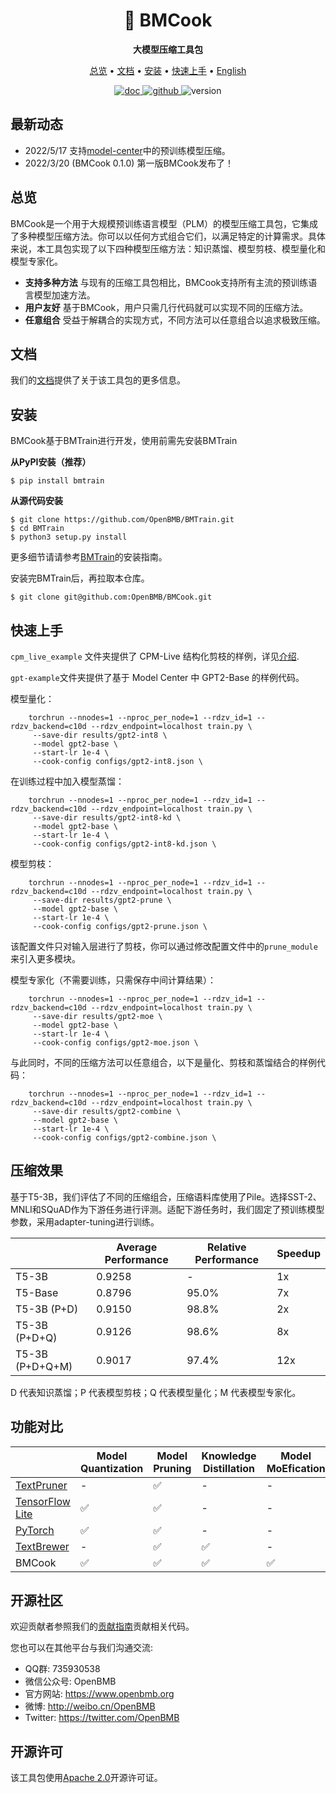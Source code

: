 <div align="center">

<h1>🍳 BMCook</h1>

**大模型压缩工具包**

</div>

<p align="center">
  <a href="#overview">总览</a> • <a href="#documentation">文档</a> • <a href="#install">安装</a> • <a href="#quick-start">快速上手</a> • <a href="./README.md" target="_blank">English</a>
<br>
</p>

<p align="center">
	<a href='https://bmcook.readthedocs.io/en/main/'>
	    <img src='https://readthedocs.org/projects/bmcook/badge/?version=main' alt='doc' />
	</a>
	<a href="https://github.com/OpenBMB/BMCook/blob/main/LICENSE">
	    <img alt="github" src="https://img.shields.io/github/license/OpenBMB/BMCook">
	</a>
	<a>
		 <img alt="version" src="https://img.shields.io/badge/version-0.1.0-blue">
	</a>
</p>   

## 最新动态

- 2022/5/17 支持[model-center](https://github.com/OpenBMB/ModelCenter)中的预训练模型压缩。
- 2022/3/20 (BMCook 0.1.0) 第一版BMCook发布了！

<div id="overview"></div>

## 总览

BMCook是一个用于大规模预训练语言模型（PLM）的模型压缩工具包，它集成了多种模型压缩方法。你可以以任何方式组合它们，以满足特定的计算需求。具体来说，本工具包实现了以下四种模型压缩方法：知识蒸馏、模型剪枝、模型量化和模型专家化。

- **支持多种方法** 与现有的压缩工具包相比，BMCook支持所有主流的预训练语言模型加速方法。
- **用户友好** 基于BMCook，用户只需几行代码就可以实现不同的压缩方法。
- **任意组合** 受益于解耦合的实现方式，不同方法可以任意组合以追求极致压缩。

<div id="documentation"></div>

## 文档
我们的[文档](https://bmcook.readthedocs.io/en/main/)提供了关于该工具包的更多信息。

<div id="install"></div>

## 安装

BMCook基于BMTrain进行开发，使用前需先安装BMTrain

**从PyPI安装（推荐）**

```shell
$ pip install bmtrain
```

**从源代码安装**

```shell
$ git clone https://github.com/OpenBMB/BMTrain.git
$ cd BMTrain
$ python3 setup.py install
```

更多细节请请参考[BMTrain](https://bmtrain.readthedocs.io/en/latest/)的安装指南。

安装完BMTrain后，再拉取本仓库。

```shell
$ git clone git@github.com:OpenBMB/BMCook.git
```

<div id="quick-start"></div>

## 快速上手

`cpm_live_example` 文件夹提供了 CPM-Live 结构化剪枝的样例，详见[介绍](https://github.com/OpenBMB/BMCook/blob/main/cpm_live_example/README.md).


`gpt-example`文件夹提供了基于 Model Center 中 GPT2-Base 的样例代码。

模型量化：

```
    torchrun --nnodes=1 --nproc_per_node=1 --rdzv_id=1 --rdzv_backend=c10d --rdzv_endpoint=localhost train.py \
     --save-dir results/gpt2-int8 \
     --model gpt2-base \
     --start-lr 1e-4 \
     --cook-config configs/gpt2-int8.json \
```

在训练过程中加入模型蒸馏：
```
    torchrun --nnodes=1 --nproc_per_node=1 --rdzv_id=1 --rdzv_backend=c10d --rdzv_endpoint=localhost train.py \
     --save-dir results/gpt2-int8-kd \
     --model gpt2-base \
     --start-lr 1e-4 \
     --cook-config configs/gpt2-int8-kd.json \
```

模型剪枝：
```
    torchrun --nnodes=1 --nproc_per_node=1 --rdzv_id=1 --rdzv_backend=c10d --rdzv_endpoint=localhost train.py \
     --save-dir results/gpt2-prune \
     --model gpt2-base \
     --start-lr 1e-4 \
     --cook-config configs/gpt2-prune.json \
```
该配置文件只对输入层进行了剪枝，你可以通过修改配置文件中的`prune_module`来引入更多模块。

模型专家化（不需要训练，只需保存中间计算结果）：
```
    torchrun --nnodes=1 --nproc_per_node=1 --rdzv_id=1 --rdzv_backend=c10d --rdzv_endpoint=localhost train.py \
     --save-dir results/gpt2-moe \
     --model gpt2-base \
     --start-lr 1e-4 \
     --cook-config configs/gpt2-moe.json \
```

与此同时，不同的压缩方法可以任意组合，以下是量化、剪枝和蒸馏结合的样例代码：
```
    torchrun --nnodes=1 --nproc_per_node=1 --rdzv_id=1 --rdzv_backend=c10d --rdzv_endpoint=localhost train.py \
     --save-dir results/gpt2-combine \
     --model gpt2-base \
     --start-lr 1e-4 \
     --cook-config configs/gpt2-combine.json \
```

## 压缩效果

基于T5-3B，我们评估了不同的压缩组合，压缩语料库使用了Pile。选择SST-2、MNLI和SQuAD作为下游任务进行评测。适配下游任务时，我们固定了预训练模型参数，采用adapter-tuning进行训练。

|                        |     Average Performance    |     Relative Performance    |     Speedup    |
|------------------------|----------------|-----------------------------|----------------|
|     T5-3B              |           0.9258 |                        -    |          1x    |
|     T5-Base       |           0.8796 |                       95.0% |         7x   |
|     T5-3B (P+D)        |           0.9150 |                       98.8% |          2x    |
|     T5-3B (P+D+Q)      |           0.9126 |                       98.6% |          8x    |
|     T5-3B (P+D+Q+M)    |           0.9017 |                       97.4% |          12x   |

D 代表知识蒸馏；P 代表模型剪枝；Q 代表模型量化；M 代表模型专家化。


## 功能对比

|                 | Model Quantization | Model Pruning | Knowledge Distillation | Model MoEfication |
|-----------------|--------------------|---------------|------------------------|-------------------|
| [TextPruner](https://github.com/airaria/TextPruner)      |       -             | ✅             |          -              |      -             |
| [TensorFlow Lite](https://www.tensorflow.org/lite) | ✅                  | ✅             |          -              |           -        |
| [PyTorch](https://pytorch.org/)         | ✅                  | ✅             |            -            |          -         |
| [TextBrewer](https://github.com/airaria/TextBrewer)      |           -         | ✅             | ✅                      |         -          |
| BMCook          | ✅                  | ✅             | ✅                      | ✅                 |

## 开源社区

欢迎贡献者参照我们的[贡献指南](https://github.com/OpenBMB/BMCook/blob/main/CONTRIBUTING.md)贡献相关代码。

您也可以在其他平台与我们沟通交流:
- QQ群: 735930538
- 微信公众号: OpenBMB
- 官方网站: https://www.openbmb.org
- 微博: http://weibo.cn/OpenBMB
- Twitter: https://twitter.com/OpenBMB

## 开源许可

该工具包使用[Apache 2.0](https://github.com/OpenBMB/BMCook/blob/main/LICENSE)开源许可证。

